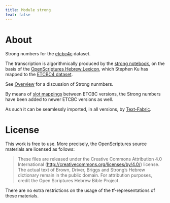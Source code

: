 ```yaml
---
title: Module strong
feat: false
---
```


# About

Strong numbers for the
[etcbc4c](/hebrew/etcbc4c/home)
dataset.

The transcription is algorithmically produced by the
[strong notebook](https://github.com/ETCBC/text-fabric/blob/master/Versions/strong.ipynb),
on the basis of the
[OpenScriptures Hebrew Lexicon](https://github.com/openscriptures/HebrewLexicon), which
Stephen Ku has mapped to the
[ETCBC4 dataset](https://github.com/ETCBC/text-fabric-data-legacy/tree/master/hebrew/etcbc4).

See [Overview](0_overview) for a discussion of Strong nunmbers.

By means of
[slot mappings](https://github.com/ETCBC/text-fabric/blob/master/Versions/etcbc-versions.ipynb)
between ETCBC versions, the Strong numbers have been added to
newer ETCBC versions as well.

As such it can be seamlessly imported, in all versions, by
[Text-Fabric](/ETCBC/text-fabric).

# License

This work is free to use.
More precisely, the OpenScriptures source materials are licensed as follows:

> These files are released under the Creative Commons Attribution 4.0 International
(http://creativecommons.org/licenses/by/4.0/) license. The actual text
of Brown, Driver, Briggs and Strong’s Hebrew dictionary remain in the
public domain.  For attribution purposes, credit the Open Scriptures Hebrew
Bible Project. 

There are no extra restrictions on the usage of the tf-representations of these materials.
